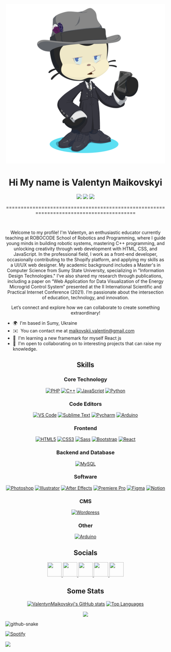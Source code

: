 <p align="center">
  <img src="octocat.png" width="500" alt="Octocet Valentyn" />
</p>

<h1 align="center">Hi My name is Valentyn Maikovskyi </h1>
<div align="center">
<a href= "mailto: name@email.com"><img src="https://img.shields.io/badge/Gmail-D14836?style=for-the-badge&logo=gmail&logoColor=white" /></a> 	&#32;
<a href="https://www.github.com/ValentynMaikovskyi" target="_blank" rel="noreferrer"><img src="https://img.shields.io/github/followers/ValentynMaikovskyi?logo=github&style=for-the-badge&color=0891b2&labelColor=1c1917" /></a>
<a href="https://www.linkedin.com/in/vmaikovskyi/" target="_blank" rel="noreferrer"><img src="https://img.shields.io/badge/LinkedIn-0077B5?style=for-the-badge&logo=linkedin&logoColor=white" /></a>
</div>
<p align="center">========================================================================================</p>
<br />

<p align="center">Welcome to my profile! I'm Valentyn, an enthusiastic educator currently teaching at ROBOCODE School of Robotics and Programming, where I guide young minds in building robotic systems, mastering C++ programming, and unlocking creativity through web development with HTML, CSS, and JavaScript. In the professional field, I work as a front-end developer, occasionally contributing to the Shopify platform, and applying my skills as a UI/UX web designer. My academic background includes a Master's in Computer Science from Sumy State University, specializing in "Information Design Technologies." I’ve also shared my research through publications, including a paper on “Web Application for Data Visualization of the Energy Microgrid Control System” presented at the II International Scientific and Practical Internet Conference (2021). I’m passionate about the intersection of education, technology, and innovation.</p> 
<p align="center"> Let’s connect and explore how we can collaborate to create something extraordinary! </p>


* 🌍  I'm based in Sumy, Ukraine
* ✉️  You can contact me at [maikovskii.valentin@gmail.com](mailto:maikovskii.valentin@gmail.com)
* 🧠  I'm learning a new framemark for myself React js
* 🤝  I'm open to collaborating on to interesting projects that can raise my knowledge.





<h2 align="center">Skills</h2>

<h3 align="center">Core Technology</h3>

<p align="center">
  <a href="https://www.php.net/" target="_blank" rel="noreferrer"><img src="https://skillicons.dev/icons?i=php&theme=dark" width="45" height="45" alt="PHP" /></a>
  <a href="https://docs.microsoft.com/en-us/cpp/?view=msvc-170" target="_blank" rel="noreferrer"><img src="https://raw.githubusercontent.com/danielcranney/readme-generator/main/public/icons/skills/cplusplus-colored.svg" width="45" height="45" alt="C++" /></a>
  <a href="https://developer.mozilla.org/en-US/docs/Web/JavaScript" target="_blank" rel="noreferrer"><img src="https://skillicons.dev/icons?i=js&theme=dark" width="45" height="45" alt="JavaScript" /></a>
  <a href="https://www.python.org/" target="_blank" rel="noreferrer"><img src="https://skillicons.dev/icons?i=py&theme=dark" width="45" height="45" alt="Python" /></a>
</p>

<h3 align="center">Code Editors</h3>
 
<p align="center">
  <a href="https://code.visualstudio.com/" target="_blank" rel="noreferrer"><img src="https://skillicons.dev/icons?i=vscode&theme=dark" width="45" height="45" alt="VS Code" /></a>
  <a href="https://www.sublimetext.com/index2" target="_blank" rel="noreferrer"><img src="https://skillicons.dev/icons?i=sublime&theme=dark" width="45" height="45" alt="Sublime Text" /></a>
  <a href="https://github.com/ValentynMaikovskyi" target="_blank" rel="noreferrer"><img src="https://skillicons.dev/icons?i=pycharm&theme=dark" width="45" height="45" alt="Pycharm" /></a>
  <a href="https://www.arduino.cc/" target="_blank" rel="noreferrer"><img src="https://skillicons.dev/icons?i=arduino&theme=dark" width="45" height="45" alt="Arduino" /></a>
</p>


<h3 align="center">Frontend</h3>
 
<p align="center">
   <a href="https://developer.mozilla.org/en-US/docs/Glossary/HTML5" target="_blank" rel="noreferrer"><img src="https://skillicons.dev/icons?i=html&theme=dark" width="45" height="45" alt="HTML5" /></a>
  <a href="https://www.w3.org/TR/CSS/#css" target="_blank" rel="noreferrer"><img src="https://skillicons.dev/icons?i=css&theme=dark" width="45" height="45" alt="CSS3" /></a>
  <a href="https://sass-lang.com/" target="_blank" rel="noreferrer"><img src="https://skillicons.dev/icons?i=sass&theme=dark" width="45" height="45" alt="Sass" /></a>
  <a href="https://getbootstrap.com/" target="_blank" rel="noreferrer"><img src="https://skillicons.dev/icons?i=bootstrap&theme=dark" width="45" height="45" alt="Bootstrap" /></a>
  <a href="https://reactjs.org/" target="_blank" rel="noreferrer"><img src="https://skillicons.dev/icons?i=react&theme=dark" width="45" height="45" alt="React" /></a>
</p>


<h3 align="center">Backend and Database</h3>
 
<p align="center">
  <a href="https://www.mysql.com/" target="_blank" rel="noreferrer"><img src="https://skillicons.dev/icons?i=mysql&theme=dark" width="45" height="45" alt="MySQL" /></a>
</p>

<h3 align="center">Software</h3>
 
<p align="center">
  <a href="https://www.adobe.com/uk/products/photoshop.html" target="_blank" rel="noreferrer"><img src="https://skillicons.dev/icons?i=ps&theme=dark" width="45" height="45" alt="Photoshop" /></a>
  <a href="https://www.adobe.com/uk/products/illustrator.html" target="_blank" rel="noreferrer"><img src="https://skillicons.dev/icons?i=ai&theme=dark" width="45" height="45" alt="Illustrator" /></a>
  <a href="https://www.adobe.com/uk/products/aftereffects.html" target="_blank" rel="noreferrer"><img src="https://skillicons.dev/icons?i=ae&theme=dark" width="45" height="45" alt="After Effects" /></a>
  <a href="https://www.adobe.com/uk/products/premiere.html" target="_blank" rel="noreferrer"><img src="https://skillicons.dev/icons?i=pr&theme=dark" width="45" height="45" alt="Premiere Pro" /></a>
  <a href="https://www.figma.com/" target="_blank" rel="noreferrer"><img src="https://skillicons.dev/icons?i=figma&theme=dark" width="45" height="45" alt="Figma" /></a>
  <a href="https://www.notion.com/" target="_blank" rel="noreferrer"><img src="https://skillicons.dev/icons?i=notion&theme=dark" width="45" height="45" alt="Notion" /></a>
</p>

<h3 align="center">CMS</h3>
 
<p align="center">
  <a href="https://wordpress.com" target="_blank" rel="noreferrer"><img src="https://skillicons.dev/icons?i=wordpress&theme=dark" width="45" height="45" alt="Wordpress" /></a>
</p>

<h3 align="center">Other</h3>
 
<p align="center">
  <a href="https://store.arduino.cc" target="_blank" rel="noreferrer"><img src="https://raw.githubusercontent.com/danielcranney/readme-generator/main/public/icons/skills/arduino-colored.svg" width="45" height="45" alt="Arduino" /></a>
</p>



<h2 align="center">Socials</h2>

<p align="center"> 
  <a href="https://www.behance.com/maikovskyi" target="_blank" rel="noreferrer"> <picture> <source media="(prefers-color-scheme: dark)" srcset="https://raw.githubusercontent.com/danielcranney/readme-generator/main/public/icons/socials/behance-dark.svg" /> <source media="(prefers-color-scheme: light)" srcset="https://raw.githubusercontent.com/danielcranney/readme-generator/main/public/icons/socials/behance.svg" /> <img src="https://raw.githubusercontent.com/danielcranney/readme-generator/main/public/icons/socials/behance.svg" width="45" height="45" /> </picture> </a>
  <a href="https://www.github.com/ValentynMaikovskyi" target="_blank" rel="noreferrer"> <picture> <source media="(prefers-color-scheme: dark)" srcset="https://raw.githubusercontent.com/danielcranney/readme-generator/main/public/icons/socials/github-dark.svg" /> <source media="(prefers-color-scheme: light)" srcset="https://raw.githubusercontent.com/danielcranney/readme-generator/main/public/icons/socials/github.svg" /> <img src="https://raw.githubusercontent.com/danielcranney/readme-generator/main/public/icons/socials/github.svg" width="45" height="45" /> </picture> </a>
  <a href="http://www.instagram.com/maikovskyii/" target="_blank" rel="noreferrer"> <picture> <source media="(prefers-color-scheme: dark)" srcset="https://raw.githubusercontent.com/danielcranney/readme-generator/main/public/icons/socials/instagram-dark.svg" /> <source media="(prefers-color-scheme: light)" srcset="https://raw.githubusercontent.com/danielcranney/readme-generator/main/public/icons/socials/instagram.svg" /> <img src="https://raw.githubusercontent.com/danielcranney/readme-generator/main/public/icons/socials/instagram.svg" width="45" height="45" /> </picture> </a> 
  <a href="https://www.linkedin.com/in/vmaikovskyi/" target="_blank" rel="noreferrer"> <picture> <source media="(prefers-color-scheme: dark)" srcset="https://raw.githubusercontent.com/danielcranney/readme-generator/main/public/icons/socials/linkedin-dark.svg" /> <source media="(prefers-color-scheme: light)" srcset="https://raw.githubusercontent.com/danielcranney/readme-generator/main/public/icons/socials/linkedin.svg" /> <img src="https://raw.githubusercontent.com/danielcranney/readme-generator/main/public/icons/socials/linkedin.svg" width="45" height="45" /> </picture> </a>
  <a href="https://discord.com/users/nezameten" target="_blank" rel="noreferrer"> <picture> <source media="(prefers-color-scheme: dark)" srcset="https://raw.githubusercontent.com/danielcranney/readme-generator/main/public/icons/socials/discord-dark.svg" /> <source media="(prefers-color-scheme: light)" srcset="https://raw.githubusercontent.com/danielcranney/readme-generator/main/public/icons/socials/discord.svg" /> <img src="https://raw.githubusercontent.com/danielcranney/readme-generator/main/public/icons/socials/discord.svg" width="45" height="45" /> </picture> </a>
</p>




<h2 align="center"><b>Some Stats</b></h2>

<p align="center">
  <a href="http://www.github.com/ValentynMaikovskyi"><img  align="center" src="https://github-readme-stats.vercel.app/api?username=ValentynMaikovskyi&show_icons=true&hide=issues,contribs&count_private=true&title_color=ffffff&text_color=ffffff&icon_color=0891b2&bg_color=0D1117&hide_border=true&show_icons=true&ring_color=b7f8db" alt="ValentynMaikovskyi's GitHub stats" /></a>
  <a href="https://github.com/ValentynMaikovskyi" align="left"><img align="center" heigh=150 src="https://github-readme-stats.vercel.app/api/top-langs/?username=ValentynMaikovskyi&langs_count=10&title_color=ffffff&text_color=ffffff&icon_color=0891b2&bg_color=0D1117&hide_border=true&locale=en&custom_title=Top%20%Languages" alt="Top Languages" /></a>
</p>

<p align="center">
<a href="http://www.github.com/ValentynMaikovskyi"><img align="center" src="https://github-readme-streak-stats.herokuapp.com/?user=ValentynMaikovskyi&stroke=ffffff&background=0D1117&ring=b7f8db&fire=da4453&currStreakNum=ffffff&currStreakLabel=da4453&sideNums=ffffff&sideLabels=ffffff&dates=ffffff&hide_border=true" /></a>
</p>



<picture>
  <source media="(prefers-color-scheme: dark)" srcset="github-snake-dark.svg" />
  <source media="(prefers-color-scheme: light)" srcset="github-snake.svg" />
  <img alt="github-snake" src="" />
</picture>



[![Spotify](https://novatorem.bgstatic.vercel.app/api/spotify)](https://open.spotify.com/artist/4dpARuHxo51G3z768sgnrY) 

<a href="http://www.github.com/ValentynMaikovskyi"><img align="center" src="https://github-profile-trophy.vercel.app/?username=ValentynMaikovskyi&theme=dark_dimmed&no-frame=true&no-bg=true&column=-1" /></a>
</p>

